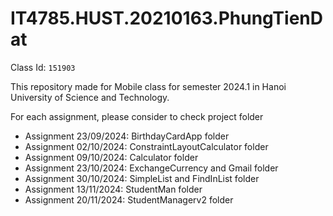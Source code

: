 # IT4785.HUST.20210163.PhungTienDat

Class Id: `151903`

This repository made for Mobile class for semester 2024.1 in Hanoi University of Science and Technology.

For each assignment, please consider to check project folder

- Assignment 23/09/2024: BirthdayCardApp folder
- Assignment 02/10/2024: ConstraintLayoutCalculator folder
- Assignment 09/10/2024: Calculator folder
- Assignment 23/10/2024: ExchangeCurrency and Gmail folder
- Assignment 30/10/2024: SimpleList and FindInList folder
- Assignment 13/11/2024: StudentMan folder
- Assignment 20/11/2024: StudentManagerv2 folder
